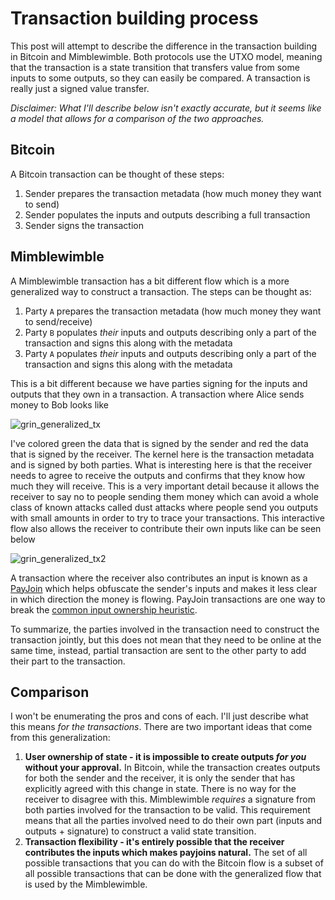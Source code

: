 # Transaction building process

This post will attempt to describe the difference in the transaction building in Bitcoin and Mimblewimble.
Both protocols use the UTXO model, meaning that the transaction is a state transition that transfers value from some inputs to some outputs, so they can easily be compared. A transaction is really just a signed value transfer.

_Disclaimer: What I'll describe below isn't exactly accurate, but it seems like a model that allows for a comparison of the two approaches._

## Bitcoin

A Bitcoin transaction can be thought of these steps:
1. Sender prepares the transaction metadata (how much money they want to send)
2. Sender populates the inputs and outputs describing a full transaction
3. Sender signs the transaction

## Mimblewimble

A Mimblewimble transaction has a bit different flow which is a more generalized way to construct a transaction. The steps can be thought as:
1. Party `A` prepares the transaction metadata (how much money they want to send/receive)
2. Party `B` populates _their_ inputs and outputs describing only a part of the transaction and signs this along with the metadata
3. Party `A` populates _their_ inputs and outputs describing only a part of the transaction and signs this along with the metadata

This is a bit different because we have parties signing for the inputs and outputs that they own in a transaction. A transaction where Alice sends money to Bob looks like

![grin_generalized_tx](https://i.imgur.com/jWODNYc.png)

I've colored green the data that is signed by the sender and red the data that is signed by the receiver. The kernel here is the transaction metadata and is signed by both parties. What is interesting here is that the receiver needs to agree to receive the outputs and confirms that they know how much they will receive. This is a very important detail because it allows the receiver to say no to people sending them money which can avoid a whole class of known attacks called dust attacks where people send you outputs with small amounts in order to try to trace your transactions. This interactive flow also allows the receiver to contribute their own inputs like can be seen below

![grin_generalized_tx2](https://i.imgur.com/wkuY2I6.png)

A transaction where the receiver also contributes an input is known as a [PayJoin](https://en.bitcoin.it/wiki/PayJoin) which helps obfuscate the sender's inputs and makes it less clear in which direction the money is flowing. PayJoin transactions are one way to break the [common input ownership heuristic](https://en.bitcoin.it/wiki/Privacy#Common-input-ownership_heuristic).

To summarize, the parties involved in the transaction need to construct the transaction jointly, but this does not mean that they need to be online at the same time, instead, partial transaction are sent to the other party to add their part to the transaction.

## Comparison

I won't be enumerating the pros and cons of each. I'll just describe what this means _for the transactions_. There are two important ideas that come from this generalization:

1. **User ownership of state - it is impossible to create outputs _for you_ without your approval.** In Bitcoin, while the transaction creates outputs for both the sender and the receiver, it is only the sender that has explicitly agreed with this change in state.
There is no way for the receiver to disagree with this. Mimblewimble *requires* a signature from both parties involved for the transaction to be valid. This requirement means that all the parties involved need to do their own part (inputs and outputs + signature) to construct a valid state transition.
2. **Transaction flexibility - it's entirely possible that the receiver contributes the inputs which makes payjoins natural.** The set of all possible transactions that you can do with the Bitcoin flow is a subset of all possible transactions that can be done with the generalized flow that is used by the Mimblewimble.
